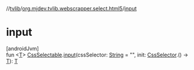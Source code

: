 //[tvlib](../../index.md)/[org.mjdev.tvlib.webscrapper.select.html5](index.md)/[input](input.md)

# input

[androidJvm]\
fun &lt;[T](input.md)&gt; [CssSelectable](../org.mjdev.tvlib.webscrapper.select/-css-selectable/index.md).[input](input.md)(cssSelector: [String](https://kotlinlang.org/api/latest/jvm/stdlib/kotlin/-string/index.html) = &quot;&quot;, init: [CssSelector](../org.mjdev.tvlib.webscrapper.select/-css-selector/index.md).() -&gt; [T](input.md)): [T](input.md)

